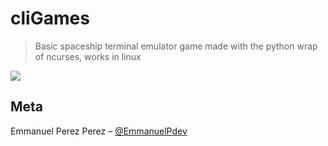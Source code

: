 # cliGames

> Basic spaceship terminal emulator game made with the python wrap of ncurses, works in linux

![](cli.gif)

## Meta

Emmanuel Perez Perez – [@EmmanuelPdev](https://twitter.com/EmmanuelPdev)
